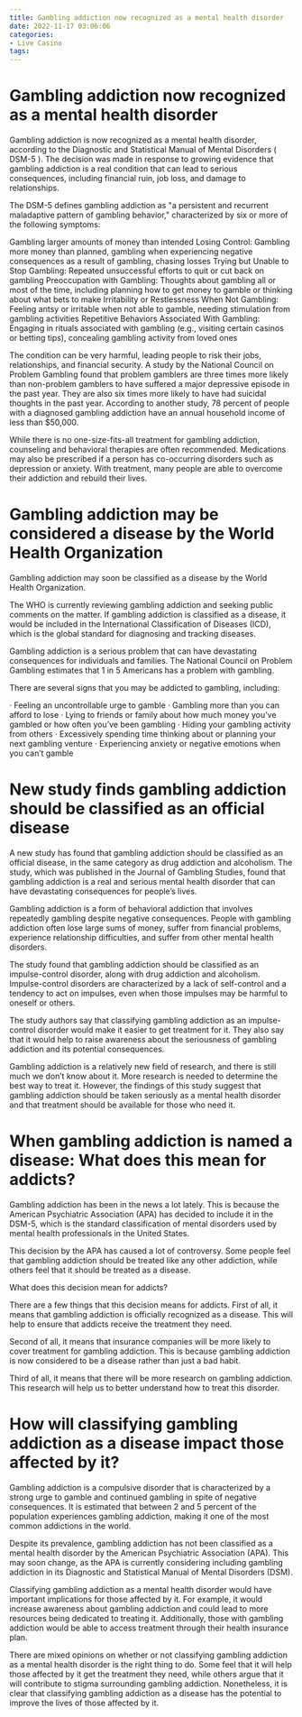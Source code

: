 ```yaml
---
title: Gambling addiction now recognized as a mental health disorder
date: 2022-11-17 03:06:06
categories:
- Live Casino
tags:
---
```



#  Gambling addiction now recognized as a mental health disorder

Gambling addiction is now recognized as a mental health disorder, according to the Diagnostic and Statistical Manual of Mental Disorders ( DSM-5 ). The decision was made in response to growing evidence that gambling addiction is a real condition that can lead to serious consequences, including financial ruin, job loss, and damage to relationships.

The DSM-5 defines gambling addiction as "a persistent and recurrent maladaptive pattern of gambling behavior," characterized by six or more of the following symptoms:

Gambling larger amounts of money than intended
Losing Control: Gambling more money than planned, gambling when experiencing negative consequences as a result of gambling, chasing losses
Trying but Unable to Stop Gambling: Repeated unsuccessful efforts to quit or cut back on gambling
Preoccupation with Gambling: Thoughts about gambling all or most of the time, including planning how to get money to gamble or thinking about what bets to make
Irritability or Restlessness When Not Gambling: Feeling antsy or irritable when not able to gamble, needing stimulation from gambling activities
Repetitive Behaviors Associated With Gambling: Engaging in rituals associated with gambling (e.g., visiting certain casinos or betting tips), concealing gambling activity from loved ones

The condition can be very harmful, leading people to risk their jobs, relationships, and financial security. A study by the National Council on Problem Gambling found that problem gamblers are three times more likely than non-problem gamblers to have suffered a major depressive episode in the past year. They are also six times more likely to have had suicidal thoughts in the past year. According to another study, 78 percent of people with a diagnosed gambling addiction have an annual household income of less than $50,000.

While there is no one-size-fits-all treatment for gambling addiction, counseling and behavioral therapies are often recommended. Medications may also be prescribed if a person has co-occurring disorders such as depression or anxiety. With treatment, many people are able to overcome their addiction and rebuild their lives.

#  Gambling addiction may be considered a disease by the World Health Organization

Gambling addiction may soon be classified as a disease by the World Health Organization.

The WHO is currently reviewing gambling addiction and seeking public comments on the matter. If gambling addiction is classified as a disease, it would be included in the International Classification of Diseases (ICD), which is the global standard for diagnosing and tracking diseases.

Gambling addiction is a serious problem that can have devastating consequences for individuals and families. The National Council on Problem Gambling estimates that 1 in 5 Americans has a problem with gambling.

There are several signs that you may be addicted to gambling, including:

· Feeling an uncontrollable urge to gamble
· Gambling more than you can afford to lose
· Lying to friends or family about how much money you’ve gambled or how often you’ve been gambling
· Hiding your gambling activity from others
· Excessively spending time thinking about or planning your next gambling venture
· Experiencing anxiety or negative emotions when you can’t gamble

#  New study finds gambling addiction should be classified as an official disease

A new study has found that gambling addiction should be classified as an official disease, in the same category as drug addiction and alcoholism. The study, which was published in the Journal of Gambling Studies, found that gambling addiction is a real and serious mental health disorder that can have devastating consequences for people’s lives.

Gambling addiction is a form of behavioral addiction that involves repeatedly gambling despite negative consequences. People with gambling addiction often lose large sums of money, suffer from financial problems, experience relationship difficulties, and suffer from other mental health disorders.

The study found that gambling addiction should be classified as an impulse-control disorder, along with drug addiction and alcoholism. Impulse-control disorders are characterized by a lack of self-control and a tendency to act on impulses, even when those impulses may be harmful to oneself or others.

The study authors say that classifying gambling addiction as an impulse-control disorder would make it easier to get treatment for it. They also say that it would help to raise awareness about the seriousness of gambling addiction and its potential consequences.

Gambling addiction is a relatively new field of research, and there is still much we don’t know about it. More research is needed to determine the best way to treat it. However, the findings of this study suggest that gambling addiction should be taken seriously as a mental health disorder and that treatment should be available for those who need it.

#  When gambling addiction is named a disease: What does this mean for addicts?

Gambling addiction has been in the news a lot lately. This is because the American Psychiatric Association (APA) has decided to include it in the DSM-5, which is the standard classification of mental disorders used by mental health professionals in the United States.

This decision by the APA has caused a lot of controversy. Some people feel that gambling addiction should be treated like any other addiction, while others feel that it should be treated as a disease.

What does this decision mean for addicts?

There are a few things that this decision means for addicts. First of all, it means that gambling addiction is officially recognized as a disease. This will help to ensure that addicts receive the treatment they need.

Second of all, it means that insurance companies will be more likely to cover treatment for gambling addiction. This is because gambling addiction is now considered to be a disease rather than just a bad habit.

Third of all, it means that there will be more research on gambling addiction. This research will help us to better understand how to treat this disorder.

#  How will classifying gambling addiction as a disease impact those affected by it?

Gambling addiction is a compulsive disorder that is characterized by a strong urge to gamble and continued gambling in spite of negative consequences. It is estimated that between 2 and 5 percent of the population experiences gambling addiction, making it one of the most common addictions in the world.

Despite its prevalence, gambling addiction has not been classified as a mental health disorder by the American Psychiatric Association (APA). This may soon change, as the APA is currently considering including gambling addiction in its Diagnostic and Statistical Manual of Mental Disorders (DSM).

Classifying gambling addiction as a mental health disorder would have important implications for those affected by it. For example, it would increase awareness about gambling addiction and could lead to more resources being dedicated to treating it. Additionally, those with gambling addiction would be able to access treatment through their health insurance plan.

There are mixed opinions on whether or not classifying gambling addiction as a mental health disorder is the right thing to do. Some feel that it will help those affected by it get the treatment they need, while others argue that it will contribute to stigma surrounding gambling addiction. Nonetheless, it is clear that classifying gambling addiction as a disease has the potential to improve the lives of those affected by it.